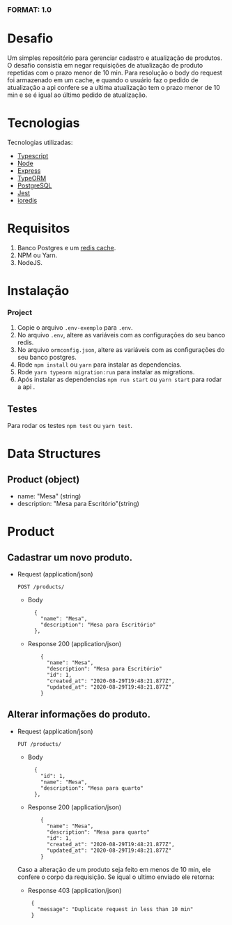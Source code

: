 ###  FORMAT: 1.0


# Desafio 
 Um simples repositório para gerenciar cadastro e atualização de produtos.
 O desafio consistia em negar requisições de atualização de produto repetidas com o prazo menor de 10 min.
 Para resolução o body do request foi armazenado em um cache, e quando o usuário faz o pedido de atualização a api confere se a ultima atualização tem o prazo menor de 10 min e se é igual ao último pedido de atualização.



# Tecnologias
Tecnologias utilizadas:

* [Typescript](https://www.typescriptlang.org/)
* [Node](https://nodejs.org/en/)
* [Express](https://expressjs.com/)
* [TypeORM](http://typeorm.io/)
* [PostgreSQL](https://www.postgresql.org/)
* [Jest](https://jestjs.io/)
* [ioredis](https://github.com/luin/ioredis)

# Requisitos

1.  Banco Postgres e um [redis cache](https://hub.docker.com/_/redis).
2.  NPM ou Yarn.
2.  NodeJS.



# Instalação

### Project

1. Copie o arquivo `.env-exemplo` para `.env`.
2. No arquivo `.env`, altere as variáveis com as configurações do seu banco redis.
3. No arquivo `ormconfig.json`, altere as variáveis com as configurações do seu banco postgres. 
4. Rode `npm install` ou `yarn` para instalar as dependencias.
5. Rode `yarn typeorm migration:run` para instalar as migrations.
6. Após instalar as dependencias `npm run start` ou `yarn start` para rodar a api .



## Testes
Para rodar os testes `npm test` ou `yarn test`.

# Data Structures

## Product (object)
+ name: "Mesa" (string)
+ description: "Mesa para Escritório"(string)


# Product

## Cadastrar um novo produto.

+ Request (application/json)

  `POST /products/`
    + Body

            {
              "name": "Mesa",
              "description": "Mesa para Escritório"
            },

  + Response 200 (application/json)

            {
              "name": "Mesa",
              "description": "Mesa para Escritório"
              "id": 1,
              "created_at": "2020-08-29T19:48:21.877Z",
              "updated_at": "2020-08-29T19:48:21.877Z"
            }


## Alterar informações do produto.

+ Request (application/json)

  `PUT /products/`
    + Body

            {
              "id": 1,
              "name": "Mesa",
              "description": "Mesa para quarto"
            },

  + Response 200 (application/json)

            {
              "name": "Mesa",
              "description": "Mesa para quarto"
              "id": 1,
              "created_at": "2020-08-29T19:48:21.877Z",
              "updated_at": "2020-08-29T19:48:21.877Z"
            }


  Caso a alteração de um produto seja feito em menos de 10 min, ele confere o corpo da requisição. Se iqual o ultimo enviado ele retorna: 

     + Response 403 (application/json)

            {
              "message": "Duplicate request in less than 10 min"
            }
        


